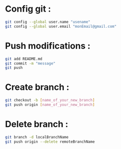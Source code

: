 # Config git :

```bash
git config --global user.name "usename"
git config --global user.email "monEmail@gmail.com"
```

# Push modifications :

```bash
git add README.md
git commit -m "message"
git push
```

# Create branch :

```bash
git checkout -b [name_of_your_new_branch]
git push origin [name_of_your_new_branch]
```

# Delete branch :

```bash
git branch -d localBranchName
git push origin --delete remoteBranchName
```
